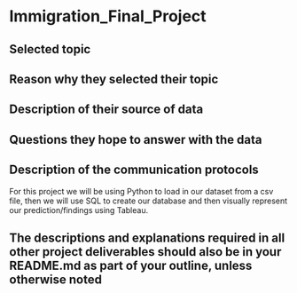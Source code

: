 # Immigration_Final_Project



## Selected topic
## Reason why they selected their topic 
## Description of their source of data
## Questions they hope to answer with the data
## Description of the communication protocols
For this project we will be using Python to load in our dataset from a csv file, then we will use SQL to create our database and then visually represent our prediction/findings using Tableau.

##  The descriptions and explanations required in all other project deliverables should also be in your README.md as part of your outline, unless otherwise noted
